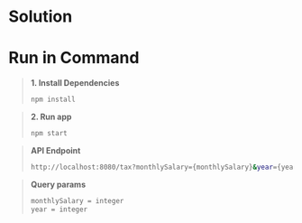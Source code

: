 # Solution

# Run in Command

> **1. Install  Dependencies**
>``` bash
>npm install
>```

> **2. Run app**
>``` bash
>npm start
>```

> **API Endpoint**
>``` bash
> http://localhost:8080/tax?monthlySalary={monthlySalary}&year={year}
>```

> **Query params**
>``` bash
> monthlySalary = integer
> year = integer
>```